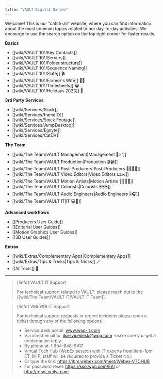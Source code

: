 ```yaml
---
title: "VAULT Digital Garden"
---
```


Welcome! This is our "catch-all" website, where you can find information about the most common topics related to our day-to-day activities. 
We encourge to use the search option on the top right corner for faster results.


**Basics**
- [[wiki/VAULT 101/Key Contacts]]
- [[wiki/VAULT 101/Servers]] 
- [[wiki/VAULT 101/Folder structure]]
- [[wiki/VAULT 101/Sequence Naming]]
- [[wiki/VAULT 101/Slate]] 🎬
- [[wiki/VAULT 101/Farmer's Wife]] 👩‍🌾
- [[wiki/VAULT 101/Timesheets]] 😭
- [[wiki/VAULT 101/Holidays 2023]] 📆

**3rd Party Services**
- [[wiki/Services/Slack]]
- [[wiki/Services/frameIO]]
- [[wiki/Services/Stock Footage]]
- [[wiki/Services/JumpDesktop]]
- [[wiki/Services/Egnyte]]
- [[wiki/Services/CatDV]]

**The Team**
- [[wiki/The Team/VAULT Management|Management 🧐📈]]
- [[wiki/The Team/VAULT Production|Production 🎬📹]]
- [[wiki/The Team/VAULT Post-Producers|Post-Producers 👩‍💻👨‍💻]]
- [[wiki/The Team/VAULT Video Editors|Video Editors 🎞️✂️]]
- [[wiki/The Team/VAULT Motion Artists|Motion Artists 👩‍🎨👨‍🎤]]
- [[wiki/The Team/VAULT Colorists|Colorists 🖲️🖲️🖲️]]
- [[wiki/The Team/VAULT Audio Engineers|Audio Engineers 🎚️🎧]]
- [[wiki/The Team/VAULT IT|IT 💻🥷]]

**Advanced workflows**
- [[Producers User Guide]]
- [[Editorial User Guides]]
- [[Motion Graphics User Guides]]
- [[3D User Guides]] 

**Extras**
- [[wiki/Extras/Complementary Apps|Complementary Apps]]
- [[wiki/Extras/Tips & Tricks|Tips & Tricks]] 🪄
- [[AI Tools]] 🤖 

---
> [!info] VAULT IT Support
> 
> For technical support related to VAULT, please reach out to the [[wiki/The Team/VAULT IT|VAULT IT Team]].

> [!info] VMLY&R IT Support
> 
> For technical support requests or urgent incidents please open a ticket through any of the following options: 
> 
> -   Service desk portal: www.wpp-it.com
> -   Via direct email to: itservicedesk@wpp.com -make sure you get a confirmation reply.
> -   By phone at: 1 844-848-6417
> -   Virtual Tech Hub (WebEx session with IT experts from 9am–1pm ET, M-F; staff will be required to provide a Ticket No.)
> -   Or type the link: https://ibm.webex.com/meet/Webex-VTCHUB
> -   For password reset: https://sso.wpp.com/EAI or http://reset.vmlyr.com

